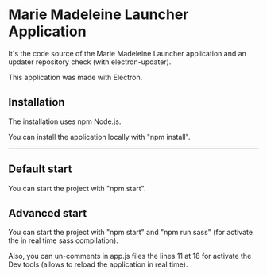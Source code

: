 # Marie Madeleine Launcher Application
It's the code source of the Marie Madeleine Launcher application and an updater repository check (with electron-updater).

This application was made with Electron.

## Installation
The installation uses npm Node.js.

You can install the application locally with "npm install".

- - -

## Default start
You can start the project with "npm start".

## Advanced start
You can start the project with "npm start" and "npm run sass" (for activate the in real time sass compilation).

Also, you can un-comments in app.js files the lines 11 at 18 for activate the Dev tools (allows to reload the application in real time).
